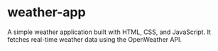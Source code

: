 # weather-app
A simple weather application built with HTML, CSS, and JavaScript.   It fetches real-time weather data using the OpenWeather API.
